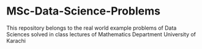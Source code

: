 # MSc-Data-Science-Problems
This repository belongs to the real world example problems of Data Sciences solved in class lectures of Mathematics Department University of Karachi
